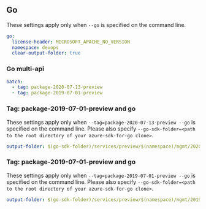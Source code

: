 ## Go

These settings apply only when `--go` is specified on the command line.

```yaml $(go)
go:
  license-header: MICROSOFT_APACHE_NO_VERSION
  namespace: devops
  clear-output-folder: true
```

### Go multi-api

``` yaml $(go) && $(multiapi)
batch:
  - tag: package-2020-07-13-preview
  - tag: package-2019-07-01-preview
```

### Tag: package-2019-07-01-preview and go

These settings apply only when `--tag=package-2020-07-13-preview --go` is specified on the command line.
Please also specify `--go-sdk-folder=<path to the root directory of your azure-sdk-for-go clone>`.

```yaml $(tag) == 'package-2020-07-13-preview' && $(go)
output-folder: $(go-sdk-folder)/services/preview/$(namespace)/mgmt/2020-07-13-preview/$(namespace)
```

### Tag: package-2019-07-01-preview and go

These settings apply only when `--tag=package-2019-07-01-preview --go` is specified on the command line.
Please also specify `--go-sdk-folder=<path to the root directory of your azure-sdk-for-go clone>`.

```yaml $(tag) == 'package-2019-07-01-preview' && $(go)
output-folder: $(go-sdk-folder)/services/preview/$(namespace)/mgmt/2019-07-01-preview/$(namespace)
```
